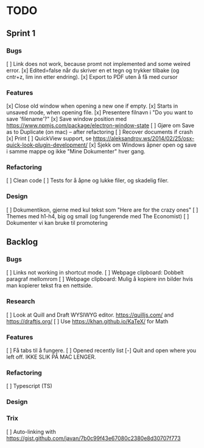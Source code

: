 
TODO
====

Sprint 1
--------

### Bugs
[ ] Link does not work, because promt not implemented and some weired error.
[x] Edited=false når du skriver en et tegn og trykker tilbake (og cntr+z, lim inn etter endring).
[x] Export to PDF uten å få med cursor

### Features
[x] Close old window when opening a new one if empty.
[x] Starts in unsaved mode, when opening file.
[x] Presentere filnavn i "Do you want to save 'filename'?"
[x] Save window position med https://www.npmjs.com/package/electron-window-state
[ ] Gjøre om Save as to Duplicate (on mac) – after refactoring
[ ] Recover documents if crash
[x] Print
[ ] QuickView support, se https://aleksandrov.ws/2014/02/25/osx-quick-look-plugin-development/
[x] Sjekk om Windows åpner open og save i samme mappe og ikke "Mine Dokumenter" hver gang.

### Refactoring
[ ] Clean code
[ ] Tests for å åpne og lukke filer, og skadelig filer.

### Design
[ ] Dokumentikon, gjerne med kul tekst som "Here are for the crazy ones"
[ ] Themes med h1-h4, big og small (og fungerende med The Economist)
[ ] Dokumenter vi kan bruke til promotering


Backlog
-------

### Bugs
[ ] Links not working in shortcut mode.
[ ] Webpage clipboard: Dobbelt paragraf mellomrom
[ ] Webpage clipboard: Mulig å kopiere inn bilder hvis man kopierer tekst fra en nettside.

### Research
[ ] Look at Quill and Draft WYSIWYG editor. https://quilljs.com/ and https://draftjs.org/
[ ] Use https://khan.github.io/KaTeX/ for Math

### Features
[ ] Få tabs til å fungere.
[ ] Opened recently list
[-] Quit and open where you left off. IKKE SLIK PÅ MAC LENGER. 

### Refactoring
[ ] Typescript (TS)

### Design

### Trix
[ ] Auto-linking with https://gist.github.com/javan/7b0c99f43e67080c2380e8d30707f773 
